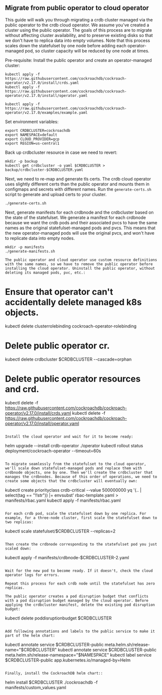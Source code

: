 ## Migrate from public operator to cloud operator

This guide will walk you through migrating a crdb cluster managed via the public operator to the crdb cloud operator. We assume you've created a cluster using the public operator. The goals of this process are to migrate without affecting cluster availability, and to preserve existing disks so that we don't have to replica data into empty volumes. Note that this process scales down the statefulset by one node before adding each operator-managed pod, so cluster capacity will be reduced by one node at times.

Pre-requisite: Install the public operator and create an operator-managed cluster:

```
kubectl apply -f https://raw.githubusercontent.com/cockroachdb/cockroach-operator/v2.17.0/install/crds.yaml
kubectl apply -f https://raw.githubusercontent.com/cockroachdb/cockroach-operator/v2.17.0/install/operator.yaml

kubectl apply -f https://raw.githubusercontent.com/cockroachdb/cockroach-operator/v2.17.0/examples/example.yaml
```

Set environment variables:

```
export CRDBCLUSTER=cockroachdb
export NAMESPACE=default
export CLOUD_PROVIDER=gcp
export REGION=us-central1
```

Back up crdbcluster resource in case we need to revert:

```
mkdir -p backup
kubectl get crdbcluster -o yaml $CRDBCLUSTER > backup/crdbcluster-$CRDBCLUSTER.yaml
```

Next, we need to re-map and generate tls certs. The crdb cloud operator uses slightly different certs than the public operator and mounts them in configmaps and secrets with different names. Run the `generate-certs.sh` script to generate and upload certs to your cluster.

```
./generate-certs.sh
```

Next, generate manifests for each crdbnode and the crdbcluster based on the state of the statefulset. We generate a manifest for each crdbnode because we want the crdb pods and their associated pvcs to have the same names as the original statefulset-managed pods and pvcs. This means that the new operator-managed pods will use the original pvcs, and won't have to replicate data into empty nodes.

```
mkdir -p manifests
./generate-manifests.sh

The public operator and cloud operator use custom resource definitions with the same names, so we have to remove the public operator before installing the cloud operator. Uninstall the public operator, without deleting its managed pods, pvc, etc.:

```

# Ensure that operator can't accidentally delete managed k8s objects.
kubectl delete clusterrolebinding cockroach-operator-rolebinding

# Delete public operator cr.
kubectl delete crdbcluster $CRDBCLUSTER --cascade=orphan

# Delete public operator resources and crd.
kubectl delete -f https://raw.githubusercontent.com/cockroachdb/cockroach-operator/v2.17.0/install/crds.yaml
kubectl delete -f https://raw.githubusercontent.com/cockroachdb/cockroach-operator/v2.17.0/install/operator.yaml
```

Install the cloud operator and wait for it to become ready:

```
helm upgrade --install crdb-operator ./operator
kubectl rollout status deployment/cockroach-operator --timeout=60s
```

To migrate seamlessly from the statefulset to the cloud operator, we'll scale down statefulset-managed pods and replace them with crdbnode objects, one by one. Then we'll create the crdbcluster that manages the crdbnodes. Because of this order of operations, we need to create some objects that the crdbcluster will eventually own:

```
kubectl create priorityclass crdb-critical --value 500000000
yq '(.. | select(tag == "!!str")) |= envsubst' rbac-template.yaml > manifests/rbac.yaml
kubectl apply -f manifests/rbac.yaml
```

For each crdb pod, scale the statefulset down by one replica. For example, for a three-node cluster, first scale the statefulset down to two replicas:

```
kubectl scale statefulset/$CRDBCLUSTER --replicas=2
```

Then create the crdbnode corresponding to the statefulset pod you just scaled down:

```
kubectl apply -f manifests/crdbnode-$CRDBCLUSTER-2.yaml
```

Wait for the new pod to become ready. If it doesn't, check the cloud operator logs for errors.

Repeat this process for each crdb node until the statefulset has zero replicas.

The public operator creates a pod disruption budget that conflicts with a pod disruption budget managed by the cloud operator. Before applying the crdbcluster manifest, delete the existing pod disruption budget:

```
kubectl delete poddisruptionbudget $CRDBCLUSTER
```

Add following annotations and labels to the public service to make it part of the helm chart:
```
kubectl annotate service $CRDBCLUSTER-public meta.helm.sh/release-name="$CRDBCLUSTER"
kubectl annotate service $CRDBCLUSTER-public meta.helm.sh/release-namespace="$NAMESPACE"
kubectl label service $CRDBCLUSTER-public app.kubernetes.io/managed-by=Helm
```

Finally, install the CockroachDB helm chart::

```
helm install $CRDBCLUSTER ./cockroachdb -f manifests/custom_values.yaml
```
